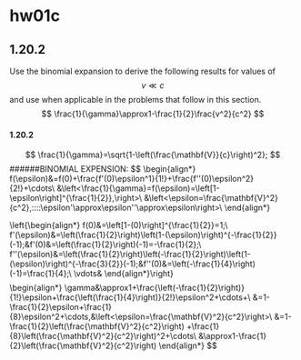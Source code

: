 # **hw01c**

## 1.20.2
Use the binomial expansion to derive the following results for values of $$v\ll{c}$$ and use when applicable in the problems that follow in this section.
$$
    \frac{1}{\gamma}\approx1-\frac{1}{2}\frac{v^2}{c^2}
$$

#### 1.20.2
$$
    \frac{1}{\gamma}=\sqrt{1-\left(\frac{\mathbf{V}}{c}\right)^2};
$$
######BINOMIAL EXPENSION:
$$
    \begin{align*}
    f(\epsilon)&=f(0)+\frac{f'(0)\epsilon^1}{1!}+\frac{f''(0)\epsilon^2}{2!}+\cdots\\
    &\left<\frac{1}{\gamma}=f(\epsilon)=\left[1-\epsilon\right]^{\frac{1}{2}},\right>\\
    &\left<\epsilon=\frac{\mathbf{V}^2}{c^2},\:\:\:\:\epsilon'\approx\epsilon''\approx\epsilon\right>\\
    \end{align*}
    
$$
$$
    \left\{\begin{align*}
    f(0)&=\left[1-(0)\right]^{\frac{1}{2}}=1;\\
    f'(\epsilon)&=\left(\frac{1}{2}\right)\left(1-(\epsilon)\right)^{-\frac{1}{2}}(-1);&f'(0)&=\left(\frac{1}{2}\right)(-1)=-\frac{1}{2};\\
    f''(\epsilon)&=\left(\frac{1}{2}\right)\left(-\frac{1}{2}\right)\left(1-(\epsilon)\right)^{-\frac{3}{2}}(-1);&f''(0)&=\left(-\frac{1}{4}\right)(-1)=\frac{1}{4};\\
    \vdots&
    \end{align*}\right\}
$$
$$
    \begin{align*}
    \gamma&\approx1+\frac{\left(-\frac{1}{2}\right)}{1!}\epsilon+\frac{\left(\frac{1}{4}\right)}{2!}\epsilon^2+\cdots+\\
    &=1-\frac{1}{2}\epsilon+\frac{1}{8}\epsilon^2+\cdots,&\left<\epsilon=\frac{\mathbf{V}^2}{c^2}\right>\\
    &=1-\frac{1}{2}\left(\frac{\mathbf{V}^2}{c^2}\right)
    +\frac{1}{8}\left(\frac{\mathbf{V}^2}{c^2}\right)^2+\cdots\\
    &\approx1-\frac{1}{2}\left(\frac{\mathbf{V}^2}{c^2}\right)
    \end{align*}
$$

